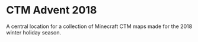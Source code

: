 # CTM Advent 2018

A central location for a collection of Minecraft CTM maps made for the 2018 winter holiday season.